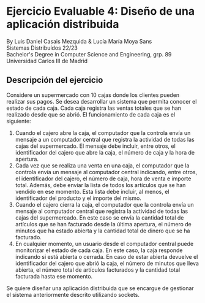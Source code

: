 # Ejercicio Evaluable 4: Diseño de una aplicación distribuida
By Luis Daniel Casais Mezquida & Lucía María Moya Sans  
Sistemas Distribuídos 22/23  
Bachelor's Degree in Computer Science and Engineering, grp. 89  
Universidad Carlos III de Madrid

## Descripción del ejercicio
Considere un supermercado con 10 cajas donde los clientes pueden realizar sus pagos. Se desea desarrollar un sistema que permita conocer el estado de cada caja. Cada caja registra las ventas totales que se han realizado desde que se abrió. El funcionamiento de cada caja es el siguiente:
1. Cuando el cajero abre la caja, el computador que la controla envía un mensaje a un computador central que registra la actividad de todas las cajas del supermercado. El mensaje debe incluir, entre otros, el identificador del cajero que abre la caja, el número de caja y la hora de apertura.
2. Cada vez que se realiza una venta en una caja, el computador que la controla envía un mensaje al computador central indicando, entre otros, el identificador del cajero, el número de caja, hora de venta e importe total. Además, debe enviar la lista de todos los artículos que se han vendido en ese momento. Esta lista debe incluir, al menos, el identificador del producto y el importe del mismo.
3. Cuando el cajero cierra la caja, el computador que la controla envía un mensaje al computador central que registra la actividad de todas las cajas del supermercado. En este caso se envía la cantidad total de artículos que se han facturado desde la última apertura, el número de minutos que ha estado abierta y la cantidad total de dinero que se ha facturado.
4. En cualquier momento, un usuario desde el computador central puede monitorizar el estado de cada caja. En este caso, la caja responde indicando si está abierta o cerrada. En caso de estar abierta devuelve el identificador del cajero que abrió la caja, el número de minutos que lleva abierta, el número total de artículos facturados y la cantidad total facturada hasta ese momento.

Se quiere diseñar una aplicación distribuida que se encargue de gestionar el sistema anteriormente
descrito utilizando sockets.